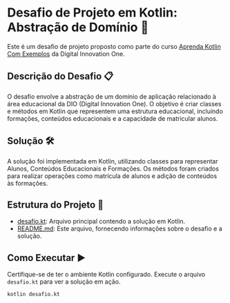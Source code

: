 # Desafio de Projeto em Kotlin: Abstração de Domínio 🚀

Este é um desafio de projeto proposto como parte do curso [Aprenda Kotlin Com Exemplos](https://github.com/digitalinnovationone/aprenda-kotlin-com-exemplos) da Digital Innovation One.

## Descrição do Desafio 📋

O desafio envolve a abstração de um domínio de aplicação relacionado à área educacional da DIO (Digital Innovation One). O objetivo é criar classes e métodos em Kotlin que representem uma estrutura educacional, incluindo formações, conteúdos educacionais e a capacidade de matricular alunos.

## Solução 🛠️

A solução foi implementada em Kotlin, utilizando classes para representar Alunos, Conteúdos Educacionais e Formações. Os métodos foram criados para realizar operações como matrícula de alunos e adição de conteúdos às formações.

## Estrutura do Projeto 📁

- [desafio.kt](desafio.kt): Arquivo principal contendo a solução em Kotlin.
- [README.md](README.md): Este arquivo, fornecendo informações sobre o desafio e a solução.

## Como Executar ▶️

Certifique-se de ter o ambiente Kotlin configurado. Execute o arquivo `desafio.kt` para ver a solução em ação.

```bash
kotlin desafio.kt
